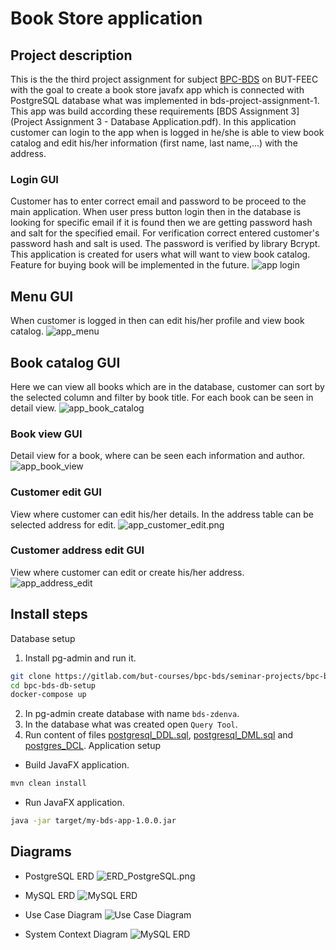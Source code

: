 # Book Store application

## Project description
This is the the third project assignment for subject [BPC-BDS](https://www.vut.cz/studis/student.phtml?gm=gm_detail_predmetu&apid=268496) on BUT-FEEC with the goal to create a book store  javafx app which is connected with PostgreSQL database what was implemented in bds-project-assignment-1. This app was build according these requirements [BDS Assignment 3](Project Assignment 3 - Database Application.pdf).
In this application customer can login to the app when is logged in he/she is able to view book catalog and edit his/her information (first name, last name,...) with the address.
### Login GUI
Customer has to enter correct email and password to be proceed to the main application. When user press button login then in  the database is looking for specific email if it is found then we are getting password hash and salt for the specified email.
For verification correct entered customer's password hash and salt is used. The password is verified by library Bcrypt. This application is created for users what will want to view book catalog. Feature for buying book will be implemented in the future.
![app login](/img/assignment_3/app_login_gui.png
)
## Menu GUI
When customer is logged in then can edit his/her profile and view book catalog.
![app_menu](/img/assignment_3/app_menu.png)

## Book catalog GUI
Here we can view all books which are in the database, customer can sort by the selected column and filter by book title. For each book can be seen in detail view.
![app_book_catalog](/img/assignment_3/app_book_catalog.png)

### Book view GUI
Detail view for a book, where can be seen each information and author.
![app_book_view](/img/assignment_3/app_book_view.png)
### Customer edit GUI
View where customer can edit his/her details. In the address table can be selected address for edit.
![app_customer_edit.png](/img/assignment_3/app_customer_edit.png)
### Customer address edit GUI
View where customer can edit or create his/her address.
![app_address_edit](/img/assignment_3/app_address_edit.png)

## Install steps
Database setup
1. Install pg-admin and run it.
```bash
git clone https://gitlab.com/but-courses/bpc-bds/seminar-projects/bpc-bds-db-setup.git
cd bpc-bds-db-setup
docker-compose up
```
2. In pg-admin create database with name  `bds-zdenva`.
3. In the database what was created open `Query Tool`.
4. Run content of files [postgresql_DDL.sql](/database/postgresql_DDL.sql), [postgresql_DML.sql](/database/posgresql_DML.sql) and [postgres_DCL](/database/postgresql_DCL.sql).
Application setup
- Build JavaFX application.
```bash
mvn clean install
```
- Run JavaFX application. 
```bash
java -jar target/my-bds-app-1.0.0.jar
```
## Diagrams
- PostgreSQL ERD
![ERD_PostgreSQL.png](/img/diagrams/ERD_PostgreSQL.png)

- MySQL ERD
![MySQL ERD](/img/diagrams/ERD_MySQL.png)
- Use Case Diagram
![Use Case Diagram](/img/diagrams/BDS_Use_Case_Diagram.png)
- System Context Diagram
![MySQL ERD](/img/diagrams/BDS_System_Context_Diagram.png)